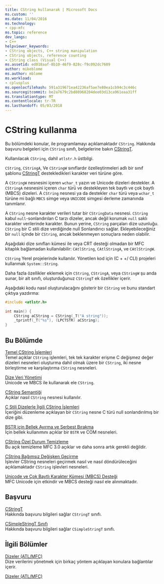 ```yaml
---
title: CString kullanarak | Microsoft Docs
ms.custom: ''
ms.date: 11/04/2016
ms.technology:
- cpp-mfc
ms.topic: reference
dev_langs:
- C++
helpviewer_keywords:
- CString objects, C++ string manipulation
- CString objects, reference counting
- CString class (Visual C++)
ms.assetid: ed018aaf-8b10-46f9-828c-f9c092dc7609
author: mikeblome
ms.author: mblome
ms.workload:
- cplusplus
ms.openlocfilehash: 591a319671ea42236af5ae7e80ea1cb94c3c446c
ms.sourcegitcommit: be2a7679c2bd80968204dee03d13ca961eaa31ff
ms.translationtype: MT
ms.contentlocale: tr-TR
ms.lasthandoff: 05/03/2018
---
```

# <a name="using-cstring"></a>CString kullanma
Bu bölümdeki konular, ile programlamayı açıklamaktadır `CString`. Hakkında başvuru belgeleri için `CString` sınıfı, belgelerine bakın [CStringT](../atl-mfc-shared/reference/cstringt-class.md).  
  
 Kullanılacak `CString`, dahil `atlstr.h` üstbilgi.  
  
 `CString`, `CStringA`, Ve `CStringW` sınıflardır özelleştirmeleri adlı bir sınıf şablonu [CStringT](../atl-mfc-shared/reference/cstringt-class.md) destekledikleri karakter veri türüne göre.  
  
 A `CStringW` nesnesini içeren `wchar_t` yazın ve Unicode dizeleri destekler. A `CStringA` nesnesini içeren `char` türü ve destekleyen tek baytlı ve çok baytlı (MBCS) dizeleri. A `CString` nesnesi ya da destekler `char` türü veya `wchar_t` türüne mi bağlı `MBCS` simge veya `UNICODE` simgesi derleme zamanında tanımlanır.  
  
 A `CString` nesne karakter verileri tutar bir `CStringData` nesnesi. `CString` kabul `null`-sonlandırılan C tarzı dizeler, ancak değil korumak `null` saklı karakter verilerinde karakter. Bunun yerine, `CString` parçaları dize uzunluğu. `CString` bir C stili dize verdiğinde null Sonlandırıcı sağlar. Ekleyebileceğiniz bir `null` içinde bir `CString`, ancak beklenmeyen sonuçlara neden olabilir.  
  
 Aşağıdaki dize sınıfları kümesi ile veya CRT desteği olmadan bir MFC kitaplık bağlamadan kullanılabilir: `CAtlString`, `CAtlStringA`, ve `CAtlStringW`.  
  
 `CString` Yerel projelerinde kullanılır. Yönetilen kod için (C + +/ CLI) projeleri kullanmak `System::String`.  
  
 Daha fazla özellikler eklemek için `CString`, `CStringA`, veya `CStringW` şu anda sunar, bir alt sınıfı, oluşturduğunuz `CStringT` ek özellikler içerir.  
  
 Aşağıdaki kodu nasıl oluşturulacağını gösterir bir `CString` ve bunu standart çıktıya yazdırma:  
  
```cpp  
#include <atlstr.h>  
  
int main() {  
    CString aCString = CString(_T("A string"));  
    _tprintf(_T("%s"), (LPCTSTR) aCString);  
}  
```  
  
## <a name="in-this-section"></a>Bu Bölümde  
 [Temel CString İşlemleri](../atl-mfc-shared/basic-cstring-operations.md)  
 Temel açıklar `CString` işlemleri, tek tek karakter erişme C değişmez değer dizeleri nesneleri oluşturma dahil olmak üzere bir `CString`, iki nesne birleştirme ve karşılaştırma `CString` nesneleri.  
  
 [Dize Veri Yönetimi](../atl-mfc-shared/string-data-management.md)  
 Unicode ve MBCS ile kullanarak ele `CString`.  
  
 [CString Semantiği](../atl-mfc-shared/cstring-semantics.md)  
 Açıklar nasıl `CString` nesnesi kullanılır.  
  
 [C Stili Dizelerle İlgili CString İşlemleri](../atl-mfc-shared/cstring-operations-relating-to-c-style-strings.md)  
 İçeriğini düzenleme açıklayan bir `CString` nesne C türü null sonlandırılmış bir dize gibi.  
  
 [BSTR için Bellek Ayırma ve Serbest Bırakma](../atl-mfc-shared/allocating-and-releasing-memory-for-a-bstr.md)  
 İçin bellek kullanımını açıklar bir `BSTR` ve COM nesneleri.  
  
 [CString Özel Durum Temizleme](../atl-mfc-shared/cstring-exception-cleanup.md)  
 Bu açık temizleme MFC 3.0 açıklar ve daha sonra artık gerekli değildir.  
  
 [CString Bağımsız Değişken Geçirme](../atl-mfc-shared/cstring-argument-passing.md)  
 İşlevler CString nesneleri geçirmek nasıl ve nasıl döndürüleceğini açıklamaktadır `CString` işlevleri nesneleri.  
  
 [Unicode ve Çok Baytlı Karakter Kümesi (MBCS) Desteği](../atl-mfc-shared/unicode-and-multibyte-character-set-mbcs-support.md)  
 MFC Unicode için etkindir ve MBCS desteği nasıl ele alınmaktadır.  
  
## <a name="reference"></a>Başvuru  
 [CStringT](../atl-mfc-shared/reference/cstringt-class.md)  
 Hakkında başvuru bilgileri sağlar `CStringT` sınıfı.  
  
 [CSimpleStringT Sınıfı](../atl-mfc-shared/reference/csimplestringt-class.md)  
 Hakkında başvuru bilgileri sağlar `CSimpleStringT` sınıfı.  
  
## <a name="related-sections"></a>İlgili Bölümler  
 [Dizeler (ATL/MFC)](../atl-mfc-shared/strings-atl-mfc.md)  
 Dize verilerini yönetmek için birkaç yöntem açıklayan konulara bağlantılar içerir.  
  
 [Dizeler (ATL/MFC)](../atl-mfc-shared/strings-atl-mfc.md)

